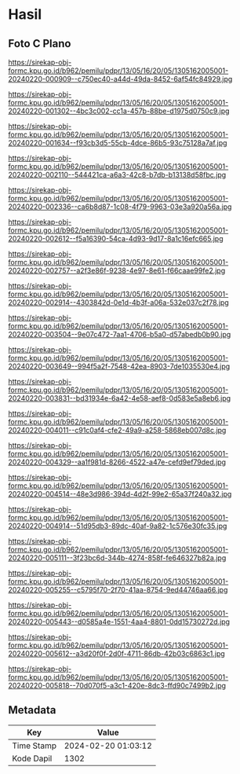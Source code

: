# Hasil

## Foto C Plano

https://sirekap-obj-formc.kpu.go.id/b962/pemilu/pdpr/13/05/16/20/05/1305162005001-20240220-000909--c750ec40-a44d-49da-8452-6af54fc84929.jpg

https://sirekap-obj-formc.kpu.go.id/b962/pemilu/pdpr/13/05/16/20/05/1305162005001-20240220-001302--4bc3c002-cc1a-457b-88be-d1975d0750c9.jpg

https://sirekap-obj-formc.kpu.go.id/b962/pemilu/pdpr/13/05/16/20/05/1305162005001-20240220-001634--f93cb3d5-55cb-4dce-86b5-93c75128a7af.jpg

https://sirekap-obj-formc.kpu.go.id/b962/pemilu/pdpr/13/05/16/20/05/1305162005001-20240220-002110--544421ca-a6a3-42c8-b7db-b13138d58fbc.jpg

https://sirekap-obj-formc.kpu.go.id/b962/pemilu/pdpr/13/05/16/20/05/1305162005001-20240220-002336--ca6b8d87-1c08-4f79-9963-03e3a920a56a.jpg

https://sirekap-obj-formc.kpu.go.id/b962/pemilu/pdpr/13/05/16/20/05/1305162005001-20240220-002612--f5a16390-54ca-4d93-9d17-8a1c16efc665.jpg

https://sirekap-obj-formc.kpu.go.id/b962/pemilu/pdpr/13/05/16/20/05/1305162005001-20240220-002757--a2f3e86f-9238-4e97-8e61-f66caae99fe2.jpg

https://sirekap-obj-formc.kpu.go.id/b962/pemilu/pdpr/13/05/16/20/05/1305162005001-20240220-002914--4303842d-0e1d-4b3f-a06a-532e037c2f78.jpg

https://sirekap-obj-formc.kpu.go.id/b962/pemilu/pdpr/13/05/16/20/05/1305162005001-20240220-003504--9e07c472-7aa1-4706-b5a0-d57abedb0b90.jpg

https://sirekap-obj-formc.kpu.go.id/b962/pemilu/pdpr/13/05/16/20/05/1305162005001-20240220-003649--994f5a2f-7548-42ea-8903-7de1035530e4.jpg

https://sirekap-obj-formc.kpu.go.id/b962/pemilu/pdpr/13/05/16/20/05/1305162005001-20240220-003831--bd31934e-6a42-4e58-aef8-0d583e5a8eb6.jpg

https://sirekap-obj-formc.kpu.go.id/b962/pemilu/pdpr/13/05/16/20/05/1305162005001-20240220-004011--c91c0af4-cfe2-49a9-a258-5868eb007d8c.jpg

https://sirekap-obj-formc.kpu.go.id/b962/pemilu/pdpr/13/05/16/20/05/1305162005001-20240220-004329--aa1f981d-8266-4522-a47e-cefd9ef79ded.jpg

https://sirekap-obj-formc.kpu.go.id/b962/pemilu/pdpr/13/05/16/20/05/1305162005001-20240220-004514--48e3d986-394d-4d2f-99e2-65a37f240a32.jpg

https://sirekap-obj-formc.kpu.go.id/b962/pemilu/pdpr/13/05/16/20/05/1305162005001-20240220-004914--51d95db3-89dc-40af-9a82-1c576e30fc35.jpg

https://sirekap-obj-formc.kpu.go.id/b962/pemilu/pdpr/13/05/16/20/05/1305162005001-20240220-005111--3f23bc6d-344b-4274-858f-fe646327b82a.jpg

https://sirekap-obj-formc.kpu.go.id/b962/pemilu/pdpr/13/05/16/20/05/1305162005001-20240220-005255--c5795f70-2f70-41aa-8754-9ed44746aa66.jpg

https://sirekap-obj-formc.kpu.go.id/b962/pemilu/pdpr/13/05/16/20/05/1305162005001-20240220-005443--d0585a4e-1551-4aa4-8801-0dd15730272d.jpg

https://sirekap-obj-formc.kpu.go.id/b962/pemilu/pdpr/13/05/16/20/05/1305162005001-20240220-005612--a3d20f0f-2d0f-4711-86db-42b03c6863c1.jpg

https://sirekap-obj-formc.kpu.go.id/b962/pemilu/pdpr/13/05/16/20/05/1305162005001-20240220-005818--70d070f5-a3c1-420e-8dc3-ffd90c7499b2.jpg


## Metadata

| Key        | Value               |
| ---------- | ------------------- |
| Time Stamp | 2024-02-20 01:03:12 |
| Kode Dapil | 1302                |



